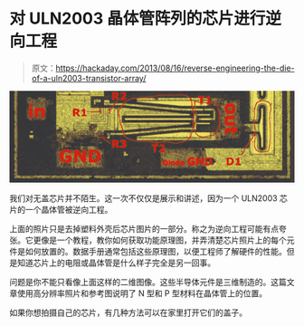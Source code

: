 # 对 ULN2003 晶体管阵列的芯片进行逆向工程

> 原文：<https://hackaday.com/2013/08/16/reverse-engineering-the-die-of-a-uln2003-transistor-array/>

![uln2003-die-reverse-engineering](img/54ccf0074cc3760abc98684efb575aac.png)

我们对无盖芯片并不陌生。这一次不仅仅是展示和讲述，因为一个 ULN2003 芯片的一个晶体管被逆向工程。

上面的照片只是去掉塑料外壳后芯片图片的一部分。称之为逆向工程可能有点夸张。它更像是一个教程，教你如何获取功能原理图，并弄清楚芯片照片上的每个元件是如何放置的。数据手册通常包括这些原理图，以便工程师了解硬件的性能。但是知道芯片上的电阻或晶体管是什么样子完全是另一回事。

问题是你不能只看像上面这样的二维图像。这些半导体元件是三维制造的。这篇文章使用高分辨率照片和参考图说明了 N 型和 P 型材料在晶体管上的位置。

如果你想拍摄自己的芯片，有几种方法可以在家里打开它们的盖子。